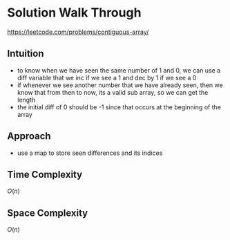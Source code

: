 # Solution Walk Through
https://leetcode.com/problems/contiguous-array/

## Intuition
- to know when we have seen the same number of 1 and 0, we can use a diff variable that we inc if we see a 1 and dec by 1 if we see a 0
- if whenever we see another number that we have already seen, then we know that from then to now, its a valid sub array, so we can get the length
- the initial diff of 0 should be -1 since that occurs at the beginning of the array

## Approach
- use a map to store seen differences and its indices

## Time Complexity
$O(n)$

## Space Complexity
$O(n)$



